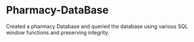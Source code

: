 # Pharmacy-DataBase
Created a pharmacy Database and queried the database using various SQL window functions and preserving integrity.
